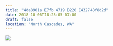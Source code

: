 ```yaml
---
title: "4da8901a E7fb 4719 B220 E432748f8d2d"
date: 2018-10-06T18:25:05-07:00
draft: false
location: "North Cascades, WA"
---
```


![](https://d17enza3bfujl8.cloudfront.net/IMG_20180908_080416_1-01.jpg)
